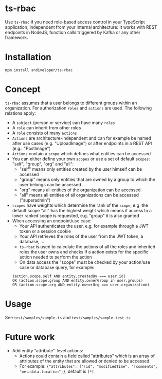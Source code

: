 # ts-rbac

Use `ts-rbac` if you need role-based access control in your TypeScript application, independent from your internal architecture: It works with REST endpoints in NodeJS, function calls triggered by Kafka or any other framework.

# Installation

```
npm install andiveloper/ts-rbac
```

# Concept

`ts-rbac` assumes that a user belongs to different groups within an organization. 
For authorization `roles` and `actions` are used. The following relations apply:

- A `subject` (person or service) can have many `roles`
- A `role` can inherit from other roles
- A `role` consists of many `actions`
- `Actions` are architecture-independent and can for example be named after use cases (e.g. "UploadImage") or after endpoints in a REST API (e.g.: "PostImage")
- `Actions` contain a `scope` which defines what entities can be accessed
- You can either define your own `scopes` or use a set of default `scopes`: "self", "group", "org" and "all":
  - "self" means only entities created by the user himself can be accessed
  - "group" means only entities that are owned by a group to which the user belongs can be accessed
  - "org" means all entities of the organization can be accessed
  - "all" means all entities of all organizations can be accessed ("superadmin")
- `scopes` have weights which determine the rank of the `scope`, e.g. the default scope "all" has the highest weight which means if access to a lower ranked scope is requested, e.g. "group" it is also granted
- When accessing an endpoint/use case:
  - Your API authenticates the user, e.g. for example through a JWT token or a session cookie
  - Your API retrieves the roles of the user from the JWT token, a database, ...
  - `ts-rbac` is used to calculate the actions of all the roles and inherited roles the user owns and checks if a action exists for the specific action needed to perform the action
  - On data access the "scope" must be checked by your action/use case or database query, for example: 
  ```
  (action.scope.self AND entity.createdBy === user.id) 
  OR (action.scope.group AND entity.ownerGroup in user.groups) 
  OR (action.scope.org AND entity.ownerOrg === user.organization)
  ```

# Usage
See `test/samples/sample.ts` and `test/samples/sample.test.ts`

# Future work
- Add entity "attribute"-level actions:
  - Actions could contain a field called "attributes" which is an array of attributes of the entity that are allowed or denied to be accessed
  - For example: `{"attributes": ["!id", "modifiedTime", "!comments", "metadata.location"]}`, default is `[*]`
  
